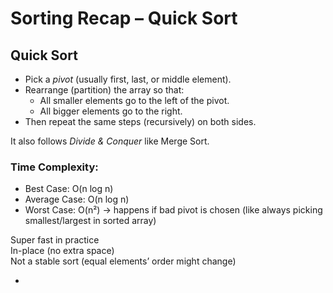 # Sorting Recap – Quick Sort

## Quick Sort

- Pick a *pivot* (usually first, last, or middle element).
- Rearrange (partition) the array so that:
  - All smaller elements go to the left of the pivot.
  - All bigger elements go to the right.
- Then repeat the same steps (recursively) on both sides.

It also follows *Divide & Conquer* like Merge Sort.

### Time Complexity:
- Best Case: O(n log n)
- Average Case: O(n log n)
- Worst Case: O(n²) → happens if bad pivot is chosen (like always picking smallest/largest in sorted array)

Super fast in practice  
In-place (no extra space)  
 Not a stable sort (equal elements’ order might change)

-